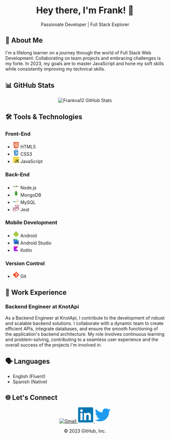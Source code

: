 <div align="center">
  <h1>Hey there, I'm Frank! 👋</h1>
  <p>Passionate Developer | Full Stack Explorer</p>
</div>


## 🌱 About Me

I'm a lifelong learner on a journey through the world of Full Stack Web Development. Collaborating on team projects and embracing challenges is my forte. In 2023, my goals are to master JavaScript and hone my soft skills while consistently improving my technical skills.

## 📊 GitHub Stats

<div align="center">
  <img src="https://github-readme-stats.vercel.app/api?username=Frankva12&show_icons=true&theme=nord&hide=contribs,stars" alt="Frankva12 GitHub Stats">
</div>

## 🛠️ Tools & Technologies

### Front-End

- <img src="https://github.com/devicons/devicon/blob/master/icons/html5/html5-original.svg" alt="HTML5" width="20" height="20"/> HTML5
- <img src="https://github.com/devicons/devicon/blob/master/icons/css3/css3-plain-wordmark.svg" alt="CSS3" width="20" height="20"/> CSS3
- <img src="https://github.com/devicons/devicon/blob/master/icons/javascript/javascript-original.svg" alt="JavaScript" width="20" height="20"/> JavaScript

### Back-End

- <img src="https://github.com/devicons/devicon/blob/master/icons/nodejs/nodejs-original-wordmark.svg" alt="NodeJS" width="20" height="20"/> Node.js
- <img src="https://github.com/devicons/devicon/blob/master/icons/mongodb/mongodb-original.svg" alt="MongoDB" width="20" height="20"/> MongoDB
- <img src="https://github.com/devicons/devicon/blob/master/icons/mysql/mysql-original-wordmark.svg" alt="MySQL" width="20" height="20"/> MySQL
- <img src="https://github.com/devicons/devicon/blob/master/icons/jest/jest-plain.svg" alt="Jest" width="20" height="20"/> Jest

### Mobile Development

- <img src="https://github.com/devicons/devicon/blob/master/icons/android/android-original.svg" alt="ANDROID" width="20" height="20"/> Android
- <img src="https://github.com/devicons/devicon/blob/master/icons/androidstudio/androidstudio-original.svg" alt="ANDROID-STUDIO" width="20" height="20"/> Android Studio
- <img src="https://github.com/devicons/devicon/blob/master/icons/kotlin/kotlin-original.svg" alt="KOTLIN" width="20" height="20"/> Kotlin

### Version Control

- <img src="https://github.com/devicons/devicon/blob/master/icons/git/git-original.svg" alt="Git" width="20" height="20"/> Git

## 💼 Work Experience

### Backend Engineer at KnotApi

As a Backend Engineer at KnotApi, I contribute to the development of robust and scalable backend solutions. I collaborate with a dynamic team to create efficient APIs, integrate databases, and ensure the smooth functioning of the application's backend architecture. My role involves continuous learning and problem-solving, contributing to a seamless user experience and the overall success of the projects I'm involved in.

## 🗣️ Languages

- English (Fluent)
- Spanish (Native)

<!-- Add more technologies and their icons as needed -->

## 🌐 Let's Connect

<div align="center">
  <a href="mailto:stanleyvasconcelos0@gmail.com"> 
    <img src="https://img.icons8.com/color/344/gmail-new.png" alt="Gmail" width="50" height="50"/>
  </a>
  <a href="https://www.linkedin.com/in/francisco-vasconcelos-8a5a371a9/"> 
    <img src="https://github.com/devicons/devicon/blob/master/icons/linkedin/linkedin-original.svg" alt="LinkedIn" width="50" height="50"/>
  </a>
  <a href="https://twitter.com/Frank_va12"> 
    <img src="https://github.com/devicons/devicon/blob/master/icons/twitter/twitter-original.svg" alt="Twitter" width="50" height="50"/>
  </a>
</div>

<p align="center">© 2023 GitHub, Inc.</p>
